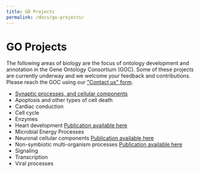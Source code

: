 ```yaml
---
title: GO Projects
permalink: /docs/go-projects/
---
```


# GO Projects

The following areas of biology are the focus of ontology development and annotation in the Gene Ontology Consortium (GOC). Some of these projects are currently underway and we welcome your feedback and contributions. Please reach the GOC using our ["Contact us" form](http://help.geneontology.org/).

+ [Synaptic processes, and cellular components](http://geneontology.org/page/syngo-synapse-biology)
+ Apoptosis and other types of cell death
+ Cardiac conduction
+ Cell cycle
+ Enzymes
+ Heart development [Publication available here](https://www.ncbi.nlm.nih.gov/pubmed/21419760)
+ Microbial Energy Processes
+ Neuronal cellular components [Publication available here](https://jbiomedsem.biomedcentral.com/articles/10.1186/2041-1480-4-20)
+ Non-symbiotic multi-organism processes [Publication available here](https://bmcmicrobiol.biomedcentral.com/articles/10.1186/s12866-015-0481-x)
+ Signaling
+ Transcription
+ Viral processes

